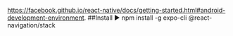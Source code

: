 https://facebook.github.io/react-native/docs/getting-started.html#android-development-environment.
##Install
▶ npm install -g expo-cli
@react-navigation/stack
